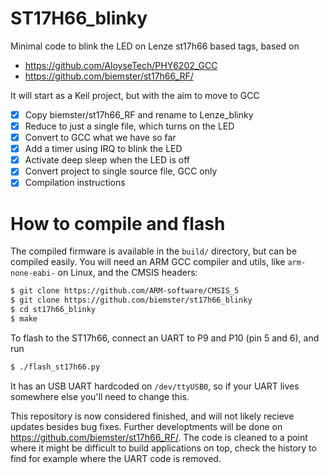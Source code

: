 # ST17H66_blinky
Minimal code to blink the LED on Lenze st17h66 based tags, based on
- https://github.com/AloyseTech/PHY6202_GCC
- https://github.com/biemster/st17h66_RF/

It will start as a Keil project, but with the aim to move to GCC
- [x] Copy biemster/st17h66_RF and rename to Lenze_blinky
- [x] Reduce to just a single file, which turns on the LED
- [x] Convert to GCC what we have so far
- [x] Add a timer using IRQ to blink the LED
- [x] Activate deep sleep when the LED is off
- [X] Convert project to single source file, GCC only
- [x] Compilation instructions

# How to compile and flash
The compiled firmware is available in the `build/` directory, but can be compiled easily.
You will need an ARM GCC compiler and utils, like `arm-none-eabi-` on Linux, and the CMSIS headers:
```bash
$ git clone https://github.com/ARM-software/CMSIS_5
$ git clone https://github.com/biemster/st17h66_blinky
$ cd st17h66_blinky
$ make
```
To flash to the ST17h66, connect an UART to P9 and P10 (pin 5 and 6), and run
```bash
$ ./flash_st17h66.py
```
It has an USB UART hardcoded on `/dev/ttyUSB0`, so if your UART lives somewhere else you'll need to change this.

This repository is now considered finished, and will not likely recieve updates besides bug fixes. Further developtments will be done on https://github.com/biemster/st17h66_RF/.
The code is cleaned to a point where it might be difficult to build applications on top, check the history to find for example where the UART code is removed.

